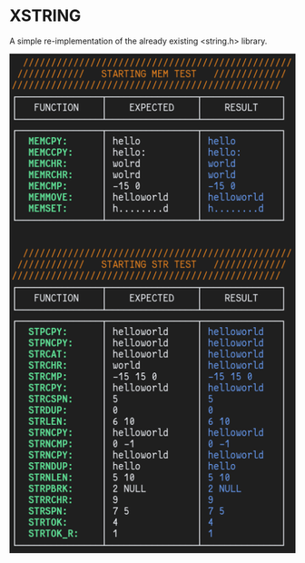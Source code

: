 # XSTRING

A simple re-implementation of the already existing <string.h> library.

![alt text](https://github.com/dark-r00t/XSTRING/blob/master/documentation/test_output.png?raw=true) 
